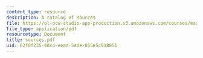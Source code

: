 ```yaml
---
content_type: resource
description: A catalog of sources
file: https://ol-ocw-studio-app-production.s3.amazonaws.com/courses/mas-450-holographic-imaging-spring-2003/62f0f23540c4eead5ade855e5c918851_sources.pdf
file_type: application/pdf
resourcetype: Document
title: sources.pdf
uid: 62f0f235-40c4-eead-5ade-855e5c918851
---
```

